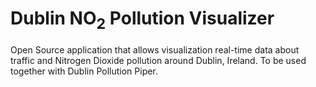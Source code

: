 # Dublin NO<sub>2</sub> Pollution Visualizer

Open Source application that allows visualization real-time data about traffic and Nitrogen Dioxide pollution around Dublin, Ireland. To be used together with Dublin Pollution Piper.
